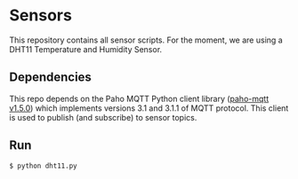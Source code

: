 # Sensors

This repository contains all sensor scripts.
For the moment, we are using a DHT11 Temperature and Humidity Sensor.

## Dependencies
This repo depends on the Paho MQTT Python client library ([paho-mqtt v1.5.0](https://pypi.org/project/paho-mqtt)) which implements versions 3.1 and 3.1.1 of MQTT protocol.
This client is used to publish (and subscribe) to sensor topics.

## Run
`$ python dht11.py`
